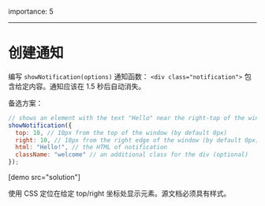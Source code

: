 importance: 5

---

# 创建通知

编写 `showNotification(options)` 通知函数： `<div class="notification">` 包含给定内容。通知应该在 1.5 秒后自动消失。

备选方案：

```js
// shows an element with the text "Hello" near the right-top of the window
showNotification({
  top: 10, // 10px from the top of the window (by default 0px)
  right: 10, // 10px from the right edge of the window (by default 0px)
  html: "Hello!", // the HTML of notification
  className: "welcome" // an additional class for the div (optional)
});
```

[demo src="solution"]


使用 CSS 定位在给定 top/right 坐标处显示元素。源文档必须具有样式。
